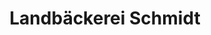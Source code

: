 ---
title: "Landbäckerei Schmidt"
url: /dresden/landbaeckerei-schmidt-an-der-priessnitzaue/
shop: Bäckerei
---